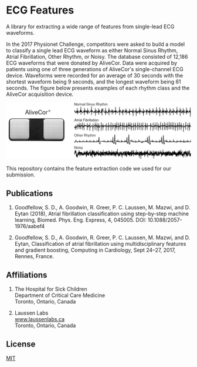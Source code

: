 # ECG Features
A library for extracting a wide range of features from single-lead ECG waveforms.

In the 2017 Physionet Challenge, competitors were asked to build a model to classify a
single lead ECG waveform as either Normal Sinus Rhythm, Atrial Fibrillation, Other
Rhythm, or Noisy. The database consisted of 12,186 ECG waveforms that were donated by 
AliveCor. Data were acquired by patients using one of three generations of AliveCor's 
single-channel ECG device. Waveforms were recorded for an average of 30 seconds with 
the shortest waveform being 9 seconds, and the longest waveform being 61 seconds. The 
figure below presents examples of each rhythm class and the AliveCor acquisition device.

![Rock Image](figures/waveform_examples.png)

This repository contains the feature extraction code we used for our submission. 

## Publications
1.	Goodfellow, S. D., A. Goodwin, R. Greer, P. C. Laussen, M. Mazwi, and D. Eytan (2018), Atrial fibrillation 
classification using step-by-step machine learning, Biomed. Phys. Eng. Express, 4, 045005. DOI: 10.1088/2057-1976/aabef4 

2. Goodfellow, S. D., A. Goodwin, R. Greer, P. C. Laussen, M. Mazwi, and D. Eytan, Classification of atrial fibrillation 
using multidisciplinary features and gradient boosting, Computing in Cardiology, Sept 24–27, 2017, Rennes, France.

## Affiliations
1. The Hospital for Sick Children <br>
Department of Critical Care Medicine  <br>
Toronto, Ontario, Canada

2. Laussen Labs <br>
www.laussenlabs.ca  <br>
Toronto, Ontario, Canada

## License
[MIT](LICENSE.txt)